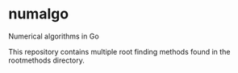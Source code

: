 # numalgo
Numerical algorithms in Go

This repository contains multiple root finding methods found in the rootmethods directory.